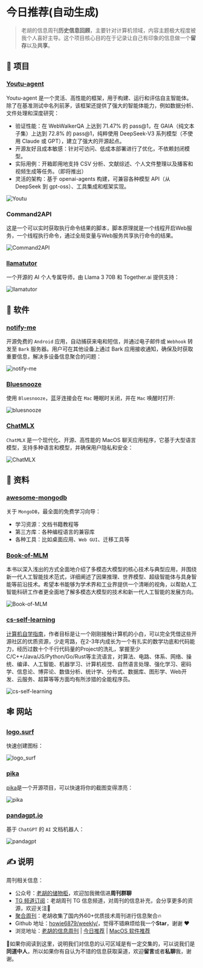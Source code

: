 # 今日推荐(自动生成)

> 老胡的信息周刊**历史信息回顾**，主要针对计算机领域，内容主题极大程度被我个人喜好主导。这个项目核心目的在于记录让自己有印象的信息做一个**留存**以及**共享**。


## 🎯 项目 

### [Youtu-agent](https://github.com/Tencent/Youtu-agent)

Youtu-agent 是一个灵活、高性能的框架，用于构建、运行和评估自主智能体。除了在基准测试中名列前茅，该框架还提供了强大的智能体能力，例如数据分析、文件处理和深度研究：

- 验证性能：在 WebWalkerQA 上达到 71.47% 的 pass@1，在 GAIA（纯文本子集）上达到 72.8% 的 pass@1，纯粹使用 DeepSeek-V3 系列模型（不使用 Claude 或 GPT），建立了强大的开源起点。
- 开源友好且成本敏感：针对可访问、低成本部署进行了优化，不依赖封闭模型。
- 实际用例：开箱即用地支持 CSV 分析、文献综述、个人文件整理以及播客和视频生成等任务。（即将推出）
- 灵活的架构：基于 openai-agents 构建，可兼容各种模型 API（从 DeepSeek 到 gpt-oss）、工具集成和框架实现。

![Youtu](https://images-1252557999.file.myqcloud.com/uPic/Fmf3nY.png) 

### Command2API

这是一个可以实时获取执行命令结果的脚本，脚本原理就是一个线程开启Web服务，一个线程执行命令，通过全局变量与Web服务共享执行命令的结果。

![Command2API](https://images-1252557999.file.myqcloud.com/uPic/mcMhsP.jpg) 

### [llamatutor](https://github.com/Nutlope/llamatutor)

一个开源的 AI 个人专属导师，由 Llama 3 70B 和 Together.ai 提供支持：

![llamatutor](https://images-1252557999.file.myqcloud.com/uPic/llamatutor.png) 

## 🤖 软件 

### [notify-me](https://github.com/jinweijie/notify-me)

开源免费的 `Android` 应用，自动捕获来电和短信，并通过电子邮件或 `Webhook` 转发至 `Bark` 服务器。用户可在其他设备上通过 Bark 应用接收通知，确保及时获取重要信息，解决多设备信息聚合的问题：

![notify-me](https://images-1252557999.file.myqcloud.com/uPic/oSr8cn.png) 

### [Bluesnooze](https://github.com/odlp/bluesnooze)

使用 `Bluesnooze`，蓝牙连接会在 `Mac` 睡眠时关闭，并在 `Mac` 唤醒时打开:

![bluesnooze](https://images-1252557999.file.myqcloud.com/uPic/bluesnooze.png) 

### [ChatMLX](https://github.com/johnmai-dev/ChatMLX)

`ChatMLX` 是一个现代化、开源、高性能的 MacOS 聊天应用程序，它基于大型语言模型，支持多种语言和模型，并确保用户隐私和安全：

![ChatMLX](https://images-1252557999.file.myqcloud.com/uPic/8WekXj.png) 

## 👀 资料 

### [awesome-mongodb](https://github.com/ramnes/awesome-mongodb)

关于 `MongoDB`，最全面的免费学习向导：

- 学习资源：文档书籍教程等
- 第三方库：各种编程语言的兼容库
- 各种工具：比如桌面应用、`Web GUI`、迁移工具等 

### [Book-of-MLM](https://hcplab-sysu.github.io/Book-of-MLM/)

本书以深入浅出的方式全面地介绍了多模态大模型的核心技术与典型应用，并围绕新一代人工智能技术范式，详细阐述了因果推理、世界模型、超级智能体与具身智能等前沿技术。希望本书能够为学术界和工业界提供一个清晰的视角，以帮助人工智能科研工作者更全面地了解多模态大模型的技术和新一代人工智能的发展方向。

![Book-of-MLM](https://images-1252557999.file.myqcloud.com/uPic/Book-of-MLM.jpg) 

### [cs-self-learning](https://github.com/PKUFlyingPig/cs-self-learning)

[计算机自学指南](https://pkuflyingpig.github.io/cs-self-learning/)，作者目标是让一个刚刚接触计算机的小白，可以完全凭借这些开源社区的优质资源，少走弯路，在2-3年内成长为一个有扎实的数学功底和代码能力，经历过数十个千行代码量的Project的洗礼，掌握至少C/C++/Java/JS/Python/Go/Rust等主流语言，对算法、电路、体系、网络、操统、编译、人工智能、机器学习、计算机视觉、自然语言处理、强化学习、密码学、信息论、博弈论、数值分析、统计学、分布式、数据库、图形学、Web开发、云服务、超算等等方面均有所涉猎的全能程序员。

![cs-self-learning](https://images-1252557999.file.myqcloud.com/uPic/iuimNz.png) 

## 🕸 网站 

### [logo.surf](https://www.logo.surf/#generate-favicon)

快速创建图标：

![logo_surf](https://images-1252557999.file.myqcloud.com/uPic/logo_surf.jpg) 

### [pika](https://pika.style/)

[pika](https://github.com/rishimohan/pika)是一个开源项目，可以快速将你的截图变得漂亮：

![pika](https://images-1252557999.file.myqcloud.com/uPic/pika.jpg) 

### [pandagpt.io](https://www.pandagpt.io/)

基于  `ChatGPT` 的 `AI` 文档机器人：

![pandagpt](https://images-1252557999.file.myqcloud.com/uPic/pandagpt.jpg) 

## ✍️ 说明

周刊相关信息：

- 公众号：[老胡的储物柜](https://images-1252557999.file.myqcloud.com/uPic/ETIbMe.jpg)，欢迎加我微信进**周刊群聊**
- [TG 频道订阅](https://t.me/howie_weekly)：老胡周刊 TG 信息频道，对周刊的信息补充，会分享更多的资源，欢迎关注👏
- [聚合周刊](https://www.fre321.com/weekly)：老胡收集了国内外60+优质技术周刊进行信息聚合🔥
- Github 地址：[howie6879/weekly/](https://github.com/howie6879/weekly/)，觉得不错麻烦给我一个**Star**，谢谢 ❤️
- 浏览地址：[老胡的信息周刊](https://weekly.howie6879.com) | [今日推荐](https://weekly.howie6879.com/recommend/index.html) | [MacOS 软件推荐](https://weekly.howie6879.com/soft/mac.html)

🙌如果你阅读到这里，说明我们对信息的认可区域是有一定交集的，可以说我们是**同道中人**，所以如果你有自认为不错的信息获取渠道，欢迎**留言**或者**私聊**我，谢谢。